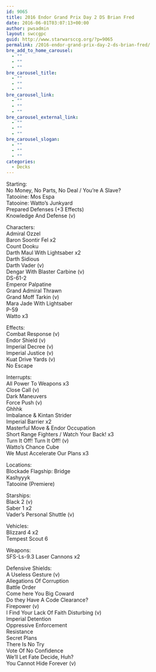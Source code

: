 ```yaml
---
id: 9065
title: 2016 Endor Grand Prix Day 2 DS Brian Fred
date: 2016-06-01T03:07:13+00:00
author: pwsadmin
layout: swccgpc
guid: http://www.starwarsccg.org/?p=9065
permalink: /2016-endor-grand-prix-day-2-ds-brian-fred/
bre_add_to_home_carousel:
  - ""
  - ""
  - ""
bre_carousel_title:
  - ""
  - ""
  - ""
bre_carousel_link:
  - ""
  - ""
  - ""
bre_carousel_external_link:
  - ""
  - ""
  - ""
bre_carousel_slogan:
  - ""
  - ""
  - ""
categories:
  - Decks
---
```

Starting:  
No Money, No Parts, No Deal / You&#8217;re A Slave?  
Tatooine: Mos Espa  
Tatooine: Watto&#8217;s Junkyard  
Prepared Defenses (+3 Effects)  
Knowledge And Defense (v)

Characters:  
Admiral Ozzel  
Baron Soontir Fel x2  
Count Dooku  
Darth Maul With Lightsaber x2  
Darth Sidious  
Darth Vader (v)  
Dengar With Blaster Carbine (v)  
DS-61-2  
Emperor Palpatine  
Grand Admiral Thrawn  
Grand Moff Tarkin (v)  
Mara Jade With Lightsaber  
P-59  
Watto x3

Effects:  
Combat Response (v)  
Endor Shield (v)  
Imperial Decree (v)  
Imperial Justice (v)  
Kuat Drive Yards (v)  
No Escape

Interrupts:  
All Power To Weapons x3  
Close Call (v)  
Dark Maneuvers  
Force Push (v)  
Ghhhk  
Imbalance & Kintan Strider  
Imperial Barrier x2  
Masterful Move & Endor Occupation  
Short Range Fighters / Watch Your Back! x3  
Turn It Off! Turn It Off! (v)  
Watto&#8217;s Chance Cube  
We Must Accelerate Our Plans x3

Locations:  
Blockade Flagship: Bridge  
Kashyyyk  
Tatooine (Premiere)

Starships:  
Black 2 (v)  
Saber 1 x2  
Vader&#8217;s Personal Shuttle (v)

Vehicles:  
Blizzard 4 x2  
Tempest Scout 6

Weapons:  
SFS-Ls-9.3 Laser Cannons x2

Defensive Shields:  
A Useless Gesture (v)  
Allegations Of Corruption  
Battle Order  
Come here You Big Coward  
Do they Have A Code Clearance?  
Firepower (v)  
I Find Your Lack Of Faith Disturbing (v)  
Imperial Detention  
Oppressive Enforcement  
Resistance  
Secret Plans  
There Is No Try  
Vote Of No Confidence  
We&#8217;ll Let Fate Decide, Huh?  
You Cannot Hide Forever (v)